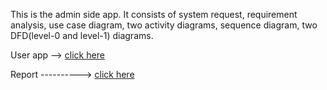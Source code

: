 This is the admin side app. It consists of system request, requirement analysis, use case diagram, two activity diagrams, sequence diagram, two DFD(level-0 and level-1) diagrams.

User app --> [click here](https://github.com/chistia007/Health-Care-Center)

Report ----------> [click here](https://drive.google.com/file/d/1c-Ib265O2qqCj8bKVTJPL7Zkw8dOYopj/view?usp=sharing)

